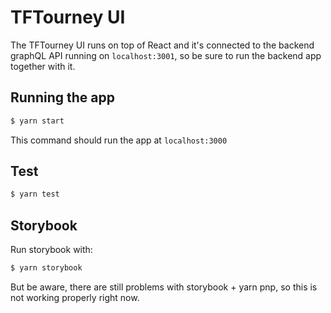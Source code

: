 # TFTourney UI

The TFTourney UI runs on top of React and it's connected to the backend graphQL API running on `localhost:3001`, so be sure to run the backend app together with it.

## Running the app

```bash
$ yarn start
```

This command should run the app at `localhost:3000`

## Test

```bash
$ yarn test
```

## Storybook

Run storybook with:

```bash
$ yarn storybook
```

But be aware, there are still problems with storybook + yarn pnp, so this is not working properly right now.
